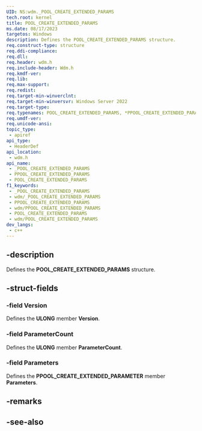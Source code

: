 ```yaml
---
UID: NS:wdm._POOL_CREATE_EXTENDED_PARAMS
tech.root: kernel
title: POOL_CREATE_EXTENDED_PARAMS
ms.date: 08/17/2023
targetos: Windows
description: Defines the POOL_CREATE_EXTENDED_PARAMS structure.
req.construct-type: structure
req.ddi-compliance: 
req.dll: 
req.header: wdm.h
req.include-header: Wdm.h
req.kmdf-ver: 
req.lib: 
req.max-support: 
req.redist: 
req.target-min-winverclnt: 
req.target-min-winversvr: Windows Server 2022
req.target-type: 
req.typenames: POOL_CREATE_EXTENDED_PARAMS, *PPOOL_CREATE_EXTENDED_PARAMS
req.umdf-ver: 
req.unicode-ansi: 
topic_type:
 - apiref
api_type:
 - HeaderDef
api_location:
 - wdm.h
api_name:
 - _POOL_CREATE_EXTENDED_PARAMS
 - PPOOL_CREATE_EXTENDED_PARAMS
 - POOL_CREATE_EXTENDED_PARAMS
f1_keywords:
 - _POOL_CREATE_EXTENDED_PARAMS
 - wdm/_POOL_CREATE_EXTENDED_PARAMS
 - PPOOL_CREATE_EXTENDED_PARAMS
 - wdm/PPOOL_CREATE_EXTENDED_PARAMS
 - POOL_CREATE_EXTENDED_PARAMS
 - wdm/POOL_CREATE_EXTENDED_PARAMS
dev_langs:
 - c++
---
```


## -description

Defines the **POOL_CREATE_EXTENDED_PARAMS** structure.

## -struct-fields

### -field Version

Defines the **ULONG** member **Version**.

### -field ParameterCount

Defines the **ULONG** member **ParameterCount**.

### -field Parameters

Defines the **PPOOL_CREATE_EXTENDED_PARAMETER** member **Parameters**.

## -remarks

## -see-also
